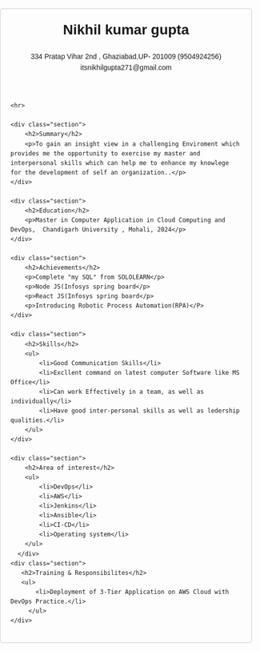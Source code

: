<!DOCTYPE html>
<html lang="en">
<head>
    <meta charset="UTF-8">
    <meta name="viewport" content="width=device-width, initial-scale=1.0">
    <title>Resume</title>
    <style>
        body {
            font-family: Arial, sans-serif;
            margin: 0;
            padding: 0;
            line-height: 1.6;
        }
        .container {
            max-width: 800px;
            margin: 20px auto;
            padding: 20px;
            border: 1px solid #ccc;
            border-radius: 5px;
        }
        h1, h2, h3, h4, h5, h6 {
            margin-top: 0;
        }
        .section {
            margin-bottom: 20px;
        }
        .section h2 {
            margin-bottom: 10px;
        }
        .section p {
            margin: 5px 0;
        }
    </style>
</head>
<body>

<div class="container">
    <header>
        <h1>Nikhil kumar gupta</h1>
        <p>334 Pratap Vihar 2nd , Ghaziabad,UP- 201009 (9504924256) itsnikhilgupta271@gmail.com </p>
    </header>

    <hr>

    <div class="section">
        <h2>Summary</h2>
        <p>To gain an insight view in a challenging Enviroment which provides me the opportunity to exercise my master and interpersonal skills which can help me to enhance my knowlege for the development of self an organization..</p>
    </div>

    <div class="section">
        <h2>Education</h2>
        <p>Master in Computer Application in Cloud Computing and DevOps,  Chandigarh University , Mohali, 2024</p>
    </div>

    <div class="section">
        <h2>Achievements</h2>
        <p>Complete "my SQL" from SOLOLEARN</p>
        <p>Node JS(Infosys spring board</p>
        <p>React JS(Infosys spring board</p>
        <p>Introducing Robotic Process Automation(RPA)</P>
    </div>

    <div class="section">
        <h2>Skills</h2>
        <ul>
            <li>Good Communication Skills</li>
            <li>Excllent command on latest computer Software like MS Office</li>
            <li>Can work Effectively in a team, as well as individually</li>
            <li>Have good inter-personal skills as well as ledership qualities.</li>
        </ul>
    </div>

    <div class="section">
        <h2>Area of interest</h2>
        <ul>
            <li>DevOps</li>
            <li>AWS</li>
            <li>Jenkins</li>
            <li>Ansible</li>
            <li>CI-CD</li>
            <li>Operating system</li>
        </ul>
      </div>
    <div class="section">
       <h2>Training & Responsibilites</h2>
       <ul>
           <li>Deployment of 3-Tier Application on AWS Cloud with DevOps Practice.</li>
         </ul>
    </div>  

</div>

</body>
</html>
